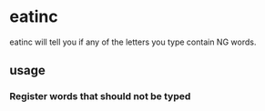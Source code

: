 # eatinc

eatinc will tell you if any of the letters you type contain NG words.

## usage

### Register words that should not be typed
